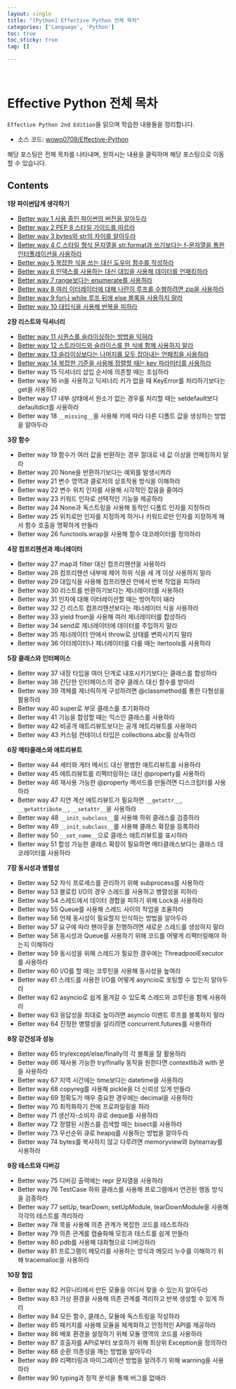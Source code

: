 ```yaml
---
layout: single
title: "[Python] Effective Python 전체 목차"
categories: ['Language', 'Python']
toc: true
toc_sticky: true
tag: []

---
```


<br>

# Effective Python 전체 목차

`Effective Python 2nd Edition`을 읽으며 학습한 내용들을 정리합니다. 

* 소스 코드: [wowo0709/Effective-Python](https://github.com/wowo0709/Effective-Python)

해당 포스팅은 전체 목차를 나타내며, 원하시는 내용을 클릭하며 해당 포스팅으로 이동할 수 있습니다. 

## Contents

**1장 파이썬답게 생각하기**
- [Better way 1 사용 중인 파이썬의 버전을 알아두라](https://wowo0709.github.io/language/python/Python-Effective-Python-CH-1-1/#better-way-1-%EC%82%AC%EC%9A%A9-%EC%A4%91%EC%9D%B8-%ED%8C%8C%EC%9D%B4%EC%8D%AC%EC%9D%98-%EB%B2%84%EC%A0%84%EC%9D%84-%EC%95%8C%EC%95%84%EB%91%90%EB%9D%BC)
- [Better way 2 PEP 8 스타일 가이드를 따르라](https://wowo0709.github.io/language/python/Python-Effective-Python-CH-1-1/#better-way-2-pep-8-%EC%8A%A4%ED%83%80%EC%9D%BC-%EA%B0%80%EC%9D%B4%EB%93%9C%EB%A5%BC-%EB%94%B0%EB%A5%B4%EB%9D%BC)
- [Better way 3 bytes와 str의 차이를 알아두라](https://wowo0709.github.io/language/python/Python-Effective-Python-CH-1-1/#better-way-3-bytes%EC%99%80-str%EC%9D%98-%EC%B0%A8%EC%9D%B4%EB%A5%BC-%EC%95%8C%EC%95%84%EB%91%90%EB%9D%BC)
- [Better way 4 C 스타일 형식 문자열을 str.format과 쓰기보다는 f-문자열을 통한 인터폴레이션을 사용하라](https://wowo0709.github.io/language/python/Python-Effective-Python-CH-1-1/#bettery-way-4-c-%EC%8A%A4%ED%83%80%EC%9D%BC-%ED%98%95%EC%8B%9D-%EB%AC%B8%EC%9E%90%EC%97%B4%EC%9D%84-strformat%EA%B3%BC-%EC%93%B0%EA%B8%B0%EB%B3%B4%EB%8B%A4%EB%8A%94-f-%EB%AC%B8%EC%9E%90%EC%97%B4%EC%9D%84-%ED%86%B5%ED%95%9C-%EC%9D%B8%ED%84%B0%ED%8F%B4%EB%A0%88%EC%9D%B4%EC%85%98%EC%9D%84-%EC%82%AC%EC%9A%A9%ED%95%98%EB%9D%BC)
- [Better way 5 복잡한 식을 쓰는 대신 도우미 함수를 작성하라](https://wowo0709.github.io/language/python/Python-Effective-Python-CH-1-1/#better-way-5-%EB%B3%B5%EC%9E%A1%ED%95%9C-%EC%8B%9D%EC%9D%84-%EC%93%B0%EB%8A%94-%EB%8C%80%EC%8B%A0-%EB%8F%84%EC%9A%B0%EB%AF%B8-%ED%95%A8%EC%88%98%EB%A5%BC-%EC%9E%91%EC%84%B1%ED%95%98%EB%9D%BC)
- [Better way 6 인덱스를 사용하는 대신 대입을 사용해 데이터를 언패킹하라](https://wowo0709.github.io/language/python/Python-Effective-Python-CH-1-2/#bettery-way-6-%EC%9D%B8%EB%8D%B1%EC%8A%A4%EB%A5%BC-%EC%82%AC%EC%9A%A9%ED%95%98%EB%8A%94-%EB%8C%80%EC%8B%A0-%EB%8C%80%EC%9E%85%EC%9D%84-%EC%82%AC%EC%9A%A9%ED%95%B4-%EB%8D%B0%EC%9D%B4%ED%84%B0%EB%A5%BC-%EC%96%B8%ED%8C%A8%ED%82%B9%ED%95%98%EB%9D%BC)
- [Better way 7 range보다는 enumerate를 사용하라](https://wowo0709.github.io/language/python/Python-Effective-Python-CH-1-2/#bettery-way-7-range%EB%B3%B4%EB%8B%A4%EB%8A%94-enumerate%EB%A5%BC-%EC%82%AC%EC%9A%A9%ED%95%98%EB%9D%BC)
- [Better way 8 여러 이터레이터에 대해 나란히 루프를 수행하려면 zip을 사용하라](https://wowo0709.github.io/language/python/Python-Effective-Python-CH-1-2/#better-way-8-%EC%97%AC%EB%9F%AC-iterator%EC%97%90-%EB%8C%80%ED%95%B4-%EB%82%98%EB%9E%80%ED%9E%88-loop%EB%A5%BC-%EC%88%98%ED%96%89%ED%95%98%EB%A0%A4%EB%A9%B4-zip%EC%9D%84-%EC%82%AC%EC%9A%A9%ED%95%98%EB%9D%BC)
- [Better way 9 for나 while 루프 뒤에 else 블록을 사용하지 말라](https://wowo0709.github.io/language/python/Python-Effective-Python-CH-1-2/#better-way-9-for%EB%82%98-while-loop-%EB%92%A4%EC%97%90-else-%EB%B8%94%EB%A1%9D%EC%9D%84-%EC%82%AC%EC%9A%A9%ED%95%98%EC%A7%80-%EB%A7%90%EB%9D%BC)
- [Better way 10 대입식을 사용해 반복을 피하라](https://wowo0709.github.io/language/python/Python-Effective-Python-CH-1-2/#bettery-way-10-%EB%8C%80%EC%9E%85%EC%8B%9D%EC%9D%84-%EC%82%AC%EC%9A%A9%ED%95%B4-%EB%B0%98%EB%B3%B5%EC%9D%84-%ED%94%BC%ED%95%98%EB%9D%BC)

**2장 리스트와 딕셔너리**

- [Better way 11 시퀀스를 슬라이싱하는 방법을 익혀라](https://wowo0709.github.io/language/python/Python-Effective-Python-CH-2-1/#better-way-11-%EC%8B%9C%ED%80%80%EC%8A%A4%EB%A5%BC-%EC%8A%AC%EB%9D%BC%EC%9D%B4%EC%8B%B1%ED%95%98%EB%8A%94-%EB%B0%A9%EB%B2%95%EC%9D%84-%EC%9D%B5%ED%98%80%EB%9D%BC)
- [Better way 12 스트라이드와 슬라이스를 한 식에 함께 사용하지 말라](https://wowo0709.github.io/language/python/Python-Effective-Python-CH-2-1/#better-way-12-%EC%8A%A4%ED%8A%B8%EB%9D%BC%EC%9D%B4%EB%93%9C%EC%99%80-%EC%8A%AC%EB%9D%BC%EC%9D%B4%EC%8A%A4%EB%A5%BC-%ED%95%9C-%EC%8B%9D%EC%97%90-%ED%95%A8%EA%BB%98-%EC%82%AC%EC%9A%A9%ED%95%98%EC%A7%80-%EB%A7%90%EB%9D%BC)
- [Better way 13 슬라이싱보다는 나머지를 모두 잡아내는 언패킹을 사용하라](https://wowo0709.github.io/language/python/Python-Effective-Python-CH-2-1/#better-way-13-%EC%8A%AC%EB%9D%BC%EC%9D%B4%EC%8B%B1%EB%B3%B4%EB%8B%A4%EB%8A%94-%EB%82%98%EB%A8%B8%EC%A7%80%EB%A5%BC-%EB%AA%A8%EB%91%90-%EC%9E%A1%EC%95%84%EB%82%B4%EB%8A%94-%EC%96%B8%ED%8C%A8%ED%82%B9%EC%9D%84-%EC%82%AC%EC%9A%A9%ED%95%98%EB%9D%BC)
- [Better way 14 복잡한 기준을 사용해 정렬할 때는 key 파라미터를 사용하라](https://wowo0709.github.io/language/python/Python-Effective-Python-CH-2-1/#bettery-way-14-%EB%B3%B5%EC%9E%A1%ED%95%9C-%EA%B8%B0%EC%A4%80%EC%9D%84-%EC%82%AC%EC%9A%A9%ED%95%B4-%EC%A0%95%EB%A0%AC%ED%95%A0-%EB%95%8C%EB%8A%94-key-%ED%8C%8C%EB%9D%BC%EB%AF%B8%ED%84%B0%EB%A5%BC-%EC%82%AC%EC%9A%A9%ED%95%98%EB%9D%BC)
- Better way 15 딕셔너리 삽입 순서에 의존할 때는 조심하라
- Better way 16 in을 사용하고 딕셔너리 키가 없을 때 KeyError를 처리하기보다는 get을 사용하라
- Better way 17 내부 상태에서 원소가 없는 경우를 처리할 때는 setdefault보다 defaultdict를 사용하라
- Better way 18 `__missing__`을 사용해 키에 따라 다른 디폴트 값을 생성하는 방법을 알아두라

**3장 함수**
- Better way 19 함수가 여러 값을 반환하는 경우 절대로 네 값 이상을 언패킹하지 말라
- Better way 20 None을 반환하기보다는 예외를 발생시켜라
- Better way 21 변수 영역과 클로저의 상호작용 방식을 이해하라
- Better way 22 변수 위치 인자를 사용해 시각적인 잡음을 줄여라
- Better way 23 키워드 인자로 선택적인 기능을 제공하라
- Better way 24 None과 독스트링을 사용해 동적인 디폴트 인자를 지정하라
- Better way 25 위치로만 인자를 지정하게 하거나 키워드로만 인자를 지정하게 해서 함수 호출을 명확하게 만들라
- Better way 26 functools.wrap을 사용해 함수 데코레이터를 정의하라

**4장 컴프리헨션과 제너레이터**
- Better way 27 map과 filter 대신 컴프리헨션을 사용하라
- Better way 28 컴프리헨션 내부에 제어 하위 식을 세 개 이상 사용하지 말라
- Better way 29 대입식을 사용해 컴프리헨션 안에서 반복 작업을 피하라
- Better way 30 리스트를 반환하기보다는 제너레이터를 사용하라
- Better way 31 인자에 대해 이터레이션할 때는 방어적이 돼라
- Better way 32 긴 리스트 컴프리헨션보다는 제너레이터 식을 사용하라
- Better way 33 yield from을 사용해 여러 제너레이터를 합성하라
- Better way 34 send로 제너레이터에 데이터를 주입하지 말라
- Better way 35 제너레이터 안에서 throw로 상태를 변화시키지 말라
- Better way 36 이터레이터나 제너레이터를 다룰 때는 itertools를 사용하라

**5장 클래스와 인터페이스**
- Better way 37 내장 타입을 여러 단계로 내포시키기보다는 클래스를 합성하라
- Better way 38 간단한 인터페이스의 경우 클래스 대신 함수를 받아라
- Better way 39 객체를 제너릭하게 구성하려면 @classmethod를 통한 다형성을 활용하라
- Better way 40 super로 부모 클래스를 초기화하라
- Better way 41 기능을 합성할 때는 믹스인 클래스를 사용하라
- Better way 42 비공개 애트리뷰트보다는 공개 애트리뷰트를 사용하라
- Better way 43 커스텀 컨테이너 타입은 collections.abc를 상속하라

**6장 메타클래스와 애트리뷰트**
- Better way 44 세터와 게터 메서드 대신 평범한 애트리뷰트를 사용하라
- Better way 45 애트리뷰트를 리팩터링하는 대신 @property를 사용하라
- Better way 46 재사용 가능한 @property 메서드를 만들려면 디스크립터를 사용하라
- Better way 47 지연 계산 애트리뷰트가 필요하면 `__getattr__`, `__getattribute__`, `__setattr__`을 사용하라
- Better way 48 `__init_subclass__`를 사용해 하위 클래스를 검증하라
- Better way 49 `__init_subclass__`를 사용해 클래스 확장을 등록하라
- Better way 50 `__set_name__`으로 클래스 애트리뷰트를 표시하라
- Better way 51 합성 가능한 클래스 확장이 필요하면 메타클래스보다는 클래스 데코레이터를 사용하라

**7장 동시성과 병렬성**
- Better way 52 자식 프로세스를 관리하기 위해 subprocess를 사용하라
- Better way 53 블로킹 I/O의 경우 스레드를 사용하고 병렬성을 피하라
- Better way 54 스레드에서 데이터 경합을 피하기 위해 Lock을 사용하라
- Better way 55 Queue를 사용해 스레드 사이의 작업을 조율하라
- Better way 56 언제 동시성이 필요할지 인식하는 방법을 알아두라
- Better way 57 요구에 따라 팬아웃을 진행하려면 새로운 스레드를 생성하지 말라
- Better way 58 동시성과 Queue를 사용하기 위해 코드를 어떻게 리팩터링해야 하는지 이해하라
- Better way 59 동시성을 위해 스레드가 필요한 경우에는 ThreadpoolExecutor를 사용하라
- Better way 60 I/O를 할 때는 코루틴을 사용해 동시성을 높여라
- Better way 61 스레드를 사용한 I/O를 어떻게 asyncio로 포팅할 수 있는지 알아두라
- Better way 62 asyncio로 쉽게 옮겨갈 수 있도록 스레드와 코루틴을 함께 사용하라
- Better way 63 응답성을 최대로 높이려면 asyncio 이벤트 루프를 블록하지 말라
- Better way 64 진정한 병렬성을 살리려면 concurrent.futures를 사용하라

**8장 강건성과 성능**
- Better way 65 try/except/else/finally의 각 블록을 잘 활용하라
- Better way 66 재사용 가능한 try/finally 동작을 원한다면 contextlib과 with 문을 사용하라
- Better way 67 지역 시간에는 time보다는 datetime을 사용하라
- Better way 68 copyreg를 사용해 pickle을 더 신뢰성 있게 만들라
- Better way 69 정확도가 매우 중요한 경우에는 decimal을 사용하라
- Better way 70 최적화하기 전에 프로파일링을 하라
- Better way 71 생산자-소비자 큐로 deque를 사용하라
- Better way 72 정렬된 시퀀스를 검색할 때는 bisect를 사용하라
- Better way 73 우선순위 큐로 heapq를 사용하는 방법을 알아두라
- Better way 74 bytes를 복사하지 않고 다루려면 memoryview와 bytearray를 사용하라

**9장 테스트와 디버깅**
- Better way 75 디버깅 출력에는 repr 문자열을 사용하라
- Better way 76 TestCase 하위 클래스를 사용해 프로그램에서 연관된 행동 방식을 검증하라
- Better way 77 setUp, tearDown, setUpModule, tearDownModule을 사용해 각각의 테스트를 격리하라
- Better way 78 목을 사용해 의존 관계가 복잡한 코드를 테스트하라
- Better way 79 의존 관계를 캡슐화해 모킹과 테스트를 쉽게 만들라
- Better way 80 pdb를 사용해 대화형으로 디버깅하라
- Better way 81 프로그램이 메모리를 사용하는 방식과 메모리 누수를 이해하기 위해 tracemalloc을 사용하라

**10장 협업**
- Better way 82 커뮤니티에서 만든 모듈을 어디서 찾을 수 있는지 알아두라
- Better way 83 가상 환경을 사용해 의존 관계를 격리하고 반복 생성할 수 있게 하라
- Better way 84 모든 함수, 클래스, 모듈에 독스트링을 작성하라
- Better way 85 패키지를 사용해 모듈을 체계화하고 안정적인 API를 제공하라
- Better way 86 배포 환경을 설정하기 위해 모듈 영역의 코드를 사용하라
- Better way 87 호출자를 API로부터 보호하기 위해 최상위 Exception을 정의하라
- Better way 88 순환 의존성을 깨는 방법을 알아두라
- Better way 89 리팩터링과 마이그레이션 방법을 알려주기 위해 warning을 사용하라
- Better way 90 typing과 정적 분석을 통해 버그를 없애라
